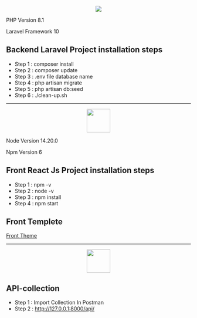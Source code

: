 <p align="center"><img src="https://laravel.com/assets/img/components/logo-laravel.svg"></p>

<p align="center">
	<p>PHP Version 8.1 </p>
	<p>Laravel Framework 10 </p>
</p>

## Backend Laravel Project installation steps

- Step 1 : composer install
- Step 2 : composer update
- Step 3 : .env file database name
- Step 4 : php artisan migrate
- Step 5 : php artisan db:seed
- Step 6 : ./clean-up.sh

<hr>

<p align="center"><img src="https://upload.wikimedia.org/wikipedia/commons/thumb/a/a7/React-icon.svg/1150px-React-icon.svg.png" style="height:64px"></p>

<p align="center">
	<p>Node Version 14.20.0 </p>
	<p>Npm Version 6 </p>
</p>

## Front React Js Project installation steps

- Step 1 : npm -v
- Step 2 : node -v
- Step 3 : npm install
- Step 4 : npm start

## Front Templete

<a href="https://preview.themeforest.net/item/oneui-bootstrap-admin-dashboard-template-ui-framework-angularjs/full_screen_preview/11820082?_ga=2.1322993.1989051341.1699599431-1033093562.1697718352&_gac=1.19380554.1698733858.Cj0KCQjwqP2pBhDMARIsAJQ0Czr0rY2SyP3cTR3-TgQi1qJLWVbf64JFWS2mw-KDUQyF6RCcXx5thZsaApQKEALw_wcB" target="_blank">Front Theme</a>

<hr>

<p align="center"><img src="https://mms.businesswire.com/media/20230719991128/en/761650/23/postman-logo-vert-2018.jpg" style="height:64px"></p>

## API-collection

- Step 1 : Import Collection In Postman
- Step 2 : http://127.0.0.1:8000/api/


